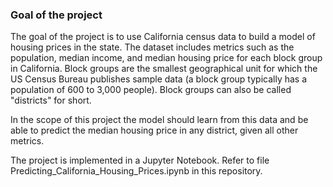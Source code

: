 ### Goal of the project

The goal of the project is to use California census data to build a model of housing prices in the state.
The dataset includes metrics such as the population, median income, and median housing price for each block group in California.
Block groups are the smallest geographical unit for which the US Census Bureau publishes sample data (a block group typically has a population of 600 to 3,000 people).
Block groups can also be called "districts" for short.

In the scope of this project the model should learn from this data and be able to predict the median housing price in any district, given all other metrics.

The project is implemented in a Jupyter Notebook. Refer to file Predicting_California_Housing_Prices.ipynb in this repository.
